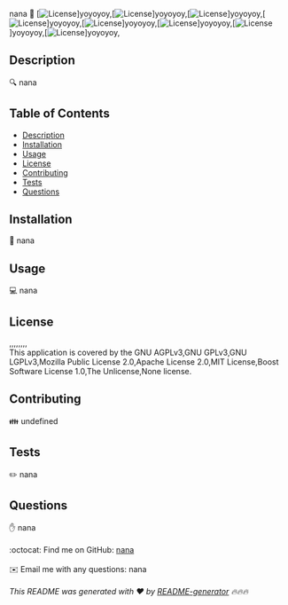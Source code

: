 
  nana 👋
  [![License](https://img.shields.io/badge/License-GNU%20AGPLv3-green)]yoyoyoy,[![License](https://img.shields.io/badge/License-GNU%20GPLv3-green)]yoyoyoy,[![License](https://img.shields.io/badge/License-GNU%20LGPLv3-green)]yoyoyoy,[![License](https://img.shields.io/badge/License-Mozilla%20Public%20License%202.0-green)]yoyoyoy,[![License](https://img.shields.io/badge/License-Apache%20License%202.0-green)]yoyoyoy,[![License](https://img.shields.io/badge/License-MIT%20License-green)]yoyoyoy,[![License](https://img.shields.io/badge/License-Boost%20Software%20License%201.0-green)]yoyoyoy,[![License](https://img.shields.io/badge/License-The%20Unlicense-green)]yoyoyoy,
  ## Description
  🔍 nana
  ## Table of Contents
  - [Description](#description)
  - [Installation](#installation)
  - [Usage](#usage)
  - [License](#license)
  - [Contributing](#contributing)
  - [Tests](#tests)
  - [Questions](#questions)
  ## Installation
  💾 nana
  ## Usage
  💻 nana
  ## License
  ,,,,,,,,
  <br />
  This application is covered by the GNU AGPLv3,GNU GPLv3,GNU LGPLv3,Mozilla Public License 2.0,Apache License 2.0,MIT License,Boost Software License 1.0,The Unlicense,None license. 
  ## Contributing
  👪 undefined
  ## Tests
  ✏️ nana
  ## Questions
  ✋ nana<br />
  <br />
  :octocat: Find me on GitHub: [nana](https://github.com/nana)<br />
  <br />
  ✉️ Email me with any questions: nana<br /><br />
  _This README was generated with ❤️ by [README-generator](https://github.com/nguyen-william93/README-generator) 🔥🔥🔥_
      